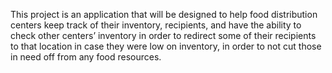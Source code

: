 This project is an application that will be designed to help food distribution centers keep track of their inventory, recipients, and have the ability to check other centers’ inventory in order to redirect some of their recipients to that location in case they were low on inventory, in order to not cut those in need off from any food resources.
